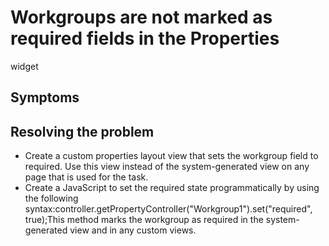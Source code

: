 # Workgroups are not marked as required fields in the Properties
widget

## Symptoms

## Resolving the problem

- Create a custom properties layout view that sets the workgroup
field to required. Use this view instead of the system-generated view
on any page that is used for the task.
- Create a JavaScript to
set the required state programmatically by using the following syntax:controller.getPropertyController("Workgroup1").set("required", true);This
method marks the workgroup as required in the system-generated view
and in any custom views.